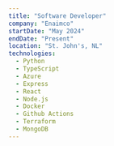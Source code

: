 ```yaml
---
title: "Software Developer"
company: "Enaimco"
startDate: "May 2024"
endDate: "Present"
location: "St. John's, NL"
technologies:
  - Python
  - TypeScript
  - Azure
  - Express
  - React
  - Node.js
  - Docker
  - Github Actions
  - Terraform
  - MongoDB
---
```

